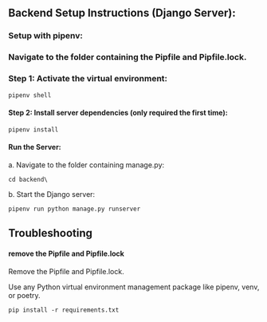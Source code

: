 ## Backend Setup Instructions (Django Server):
### Setup with pipenv:
### Navigate to the folder containing the Pipfile and Pipfile.lock.

### Step 1: Activate the virtual environment:

```
pipenv shell

```

#### Step 2: Install server dependencies (only required the first time):


```
pipenv install  

```

#### Run the Server:

a. Navigate to the folder containing manage.py:

```
cd backend\
```
b. Start the Django server:

```
pipenv run python manage.py runserver

```

## Troubleshooting

#### remove the Pipfile and Pipfile.lock

Remove the Pipfile and Pipfile.lock. <br>

Use any Python virtual environment management package like pipenv, venv, or poetry.
```
pip install -r requirements.txt
```


